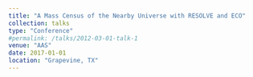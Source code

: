 ```yaml
---
title: "A Mass Census of the Nearby Universe with RESOLVE and ECO"
collection: talks
type: "Conference"
#permalink: /talks/2012-03-01-talk-1
venue: "AAS"
date: 2017-01-01
location: "Grapevine, TX"
---
```


